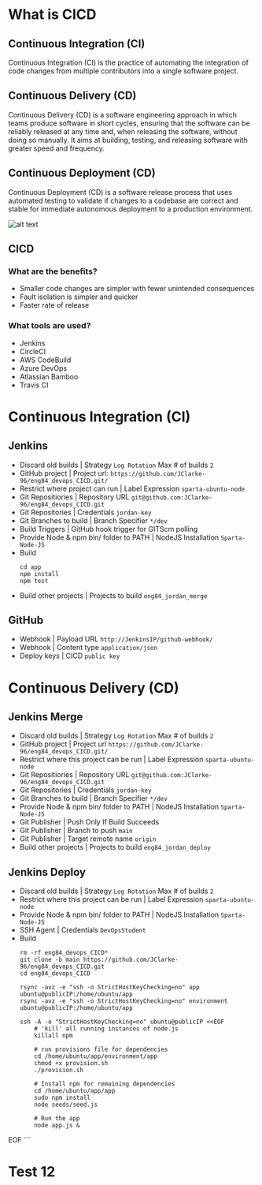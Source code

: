 # What is CICD
## Continuous Integration (CI)
Continuous Integration (CI) is the practice of automating the integration of code changes from multiple contributors into a single software project.

## Continuous Delivery (CD)
Continuous Delivery (CD) is a software engineering approach in which teams produce software in short cycles, ensuring that the software can be reliably released at any time and, when releasing the software, without doing so manually. It aims at building, testing, and releasing software with greater speed and frequency.

## Continuous Deployment (CD)
Continuous Deployment (CD) is a software release process that uses automated testing to validate if changes to a codebase are correct and stable for immediate autonomous deployment to a production environment.

![alt text](https://3ovyg21t17l11k49tk1oma21-wpengine.netdna-ssl.com/wp-content/uploads/2015/03/cicdcd.png)

## CICD
### What are the benefits?
- Smaller code changes are simpler with fewer unintended consequences
- Fault isolation is simpler and quicker
- Faster rate of release

### What tools are used?
- Jenkins
- CircleCI
- AWS CodeBuild
- Azure DevOps
- Atlassian Bamboo
- Travis CI

# Continuous Integration (CI)
## Jenkins
- Discard old builds | Strategy `Log Rotation` Max # of builds `2`
- GitHub project | Project url: `https://github.com/JClarke-96/eng84_devops_CICD.git/`
- Restrict where project can run | Label Expression `sparta-ubuntu-node`
- Git Repositiories | Repository URL `git@github.com:JClarke-96/eng84_devops_CICD.git`
- Git Repositories | Credentials `jordan-key`
- Git Branches to build | Branch Specifier `*/dev`
- Build Triggers | GitHub hook trigger for GITScm polling
- Provide Node & npm bin/ folder to PATH | NodeJS Installation `Sparta-Node-JS`
- Build
	```
	cd app
	npm install
	npm test
	```
- Build other projects | Projects to build `eng84_jordan_merge`

## GitHub
- Webhook | Payload URL `http://JenkinsIP/github-webhook/`
- Webhook | Content type `application/json`
- Deploy keys | CICD `public key`

# Continuous Delivery (CD)
## Jenkins Merge
- Discard old builds | Strategy `Log Rotation` Max # of builds `2`
- GitHub project | Project url `https://github.com/JClarke-96/eng84_devops_CICD.git/`
- Restrict where this project can be run | Label Expression `sparta-ubuntu-node`
- Git Repositiories | Repository URL `git@github.com:JClarke-96/eng84_devops_CICD.git`
- Git Repositories | Credentials `jordan-key`
- Git Branches to build | Branch Specifier `*/dev`
- Provide Node & npm bin/ folder to PATH | NodeJS Installation `Sparta-Node-JS`
- Git Publisher | Push Only If Build Succeeds
- Git Publisher | Branch to push `main`
- Git Publisher | Target remote name `origin`
- Build other projects | Projects to build `eng84_jordan_deploy`

## Jenkins Deploy
- Discard old builds | Strategy `Log Rotation` Max # of builds `2`
- Restrict where this project can be run | Label Expression `sparta-ubuntu-node`
- Provide Node & npm bin/ folder to PATH | NodeJS Installation `Sparta-Node-JS`
- SSH Agent | Credentials `DevOpsStudent`
- Build
	```
	rm -rf eng84_devops_CICD*
	git clone -b main https://github.com/JClarke-96/eng84_devops_CICD.git
	cd eng84_devops_CICD

	rsync -avz -e "ssh -o StrictHostKeyChecking=no" app ubuntu@publicIP:/home/ubuntu/app
	rsync -avz -e "ssh -o StrictHostKeyChecking=no" environment ubuntu@publicIP:/home/ubuntu/app

	ssh -A -o "StrictHostKeyChecking=no" ubuntu@publicIP <<EOF
    	# 'kill' all running instances of node.js
    	killall npm
    
    	# run provisions file for dependencies
    	cd /home/ubuntu/app/environment/app
    	chmod +x provision.sh
    	./provision.sh
    
    	# Install npm for remaining dependencies
    	cd /home/ubuntu/app/app
    	sudo npm install
    	node seeds/seed.js
     
    	# Run the app
    	node app.js &

EOF
	```

# Test 12